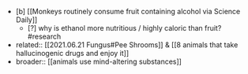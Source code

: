 - [b] [[Monkeys routinely consume fruit containing alcohol via Science Daily]]
	- [?] why is ethanol more nutritious / highly caloric than fruit? #research 
- related:: [[2021.06.21 Fungus#Pee Shrooms]] & [[8 animals that take hallucinogenic drugs and enjoy it]]
- broader:: [[animals use mind-altering substances]]